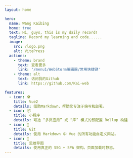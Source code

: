 ```yaml
---
layout: home

hero:
  name: Wang Kaibing
  home: true
  text: Hi, guys, this is my daily record!
  tagline: Record my learning and code......
  image:
    src: /logo.png
    alt: VitePress
  actions:
    - theme: brand
      text: 查看更多
      link: '/menu1/WebStorm编辑器/常用快捷键'
    - theme: alt
      text: 访问我的Github
      link: https://github.com/Kai-web

features:
  - icon: 🛠️
    title: Vue2
    details: 借助Markdown，帮助您专注于编写和部署。
  - icon: 📦
    title: 小程序
    details: 可选 “多页应用” 或 “库” 模式的预配置 Rollup 构建
  - icon: 🔩
    title: Git
    details: 使用 Markdown 中 Vue 的所有功能自定义网站。
  - icon: 🔑
    title: 思维导图
    details: 使用真正的 SSG + SPA 架构。页面加载时静态。
---
```


<script setup>
  import { onMounted } from 'vue'
  import menu1Sidebar from "./.vitepress/menu1Sidebar";
  // features跳转
  onMounted(() => {
      const cards = document.getElementsByTagName('article')
      for (let i=0; i<cards.length; i++){ 
        cards[i].classList.add('article')
        let title = cards[i].childNodes[1].innerHTML
        cards[i].addEventListener('click',()=> {
          window.location.replace(menu1Sidebar.find(x => x.text === title).items[0].link.replace(/.md/g,'.html'))
        })
      }
    })
</script>

<style>
    :root {
        --vp-home-hero-name-color: transparent;
        --vp-home-hero-name-background: -webkit-linear-gradient(120deg, #bd34fe, #41d1ff);
        --vp-home-hero-image-background-image: linear-gradient(-45deg,#bd34fe 50%,#4c09b9 50%);
        --vp-home-hero-image-filter: blur(40px);
    }
    .article:hover {
      cursor: pointer;
      -webkit-transition-duration: 0.3s;
      transition-duration: 0.3s;
      -webkit-transition-property: box-shadow, transform;
      transition-property: box-shadow, transform;
      -webkit-box-shadow: #ccc 0px 10px 10px;
      -moz-box-shadow: #ccc 0px 10px 10px;
      box-shadow: #ccc 0px 10px 10px;
    }
</style>
